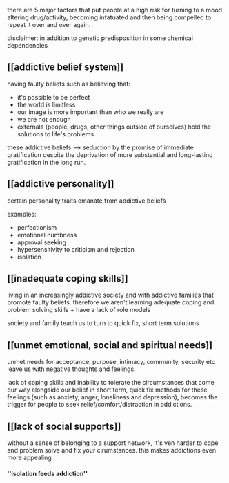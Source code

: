 there are 5 major factors that put people at a high risk for turning to a mood altering drug/activity, becoming infatuated and then being compelled to repeat it over and over again.

disclaimer: in addition to genetic predisposition in some chemical dependencies

## [[addictive belief system]]

having faulty beliefs such as believing that:
- it's possible to be perfect
- the world is limitless
- our image is more important than who we really are
- we are not enough
- externals (people, drugs, other things outside of ourselves) hold the solutions to life's problems

these addictive beliefs --> seduction by the promise of immediate gratification despite the deprivation of more substantial and long-lasting gratification in the long run.


## [[addictive personality]]

certain personality traits emanate from addictive beliefs

examples:
- perfectionism 
- emotional numbness
- approval seeking
- hypersensitivity to criticism and rejection 
- isolation


## [[inadequate coping skills]]

living in an increasingly addictive society and with addictive families that promote faulty beliefs.
therefore we aren't learning adequate coping and problem solving skills + have a lack of role models 

society and family teach us to turn to quick fix, short term solutions 


## [[unmet emotional, social and spiritual needs]]

unmet needs for acceptance, purpose, intimacy, community, security etc leave us with negative thoughts and feelings.

lack of coping skills and inability to tolerate the circumstances that come our way alongside our belief in short term, quick fix methods for these feelings (such as anxiety, anger, loneliness and depression), becomes the trigger for people to seek relief/comfort/distraction in addictions.


## [[lack of social supports]]

without a sense of belonging to a support network, it's ven harder to cope and problem solve and fix your cirumstances. this makes addictions even more appealing

#### ''isolation feeds addiction''



